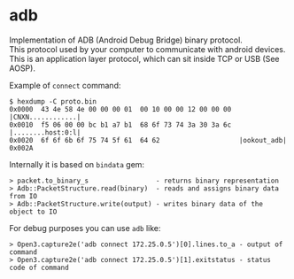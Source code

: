 # adb

Implementation of ADB (Android Debug Bridge) binary protocol.<br/>
This protocol used by your computer to communicate with android devices.<br/>
This is an application layer protocol, which can sit inside TCP or USB (See AOSP).

Example of `connect` command:
```
$ hexdump -C proto.bin
0x0000  43 4e 58 4e 00 00 00 01  00 10 00 00 12 00 00 00  |CNXN............|
0x0010  f5 06 00 00 bc b1 a7 b1  68 6f 73 74 3a 30 3a 6c  |........host:0:l|
0x0020  6f 6f 6b 6f 75 74 5f 61  64 62                    |ookout_adb|
0x002A
```

Internally it is based on `bindata` gem:
```
> packet.to_binary_s                 - returns binary representation
> Adb::PacketStructure.read(binary)  - reads and assigns binary data from IO
> Adb::PacketStructure.write(output) - writes binary data of the object to IO
```

For debug purposes you can use `adb` like:
```
> Open3.capture2e('adb connect 172.25.0.5')[0].lines.to_a - output of command
> Open3.capture2e('adb connect 172.25.0.5')[1].exitstatus - status code of command
```

